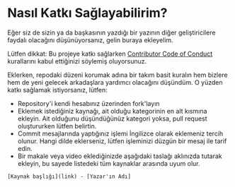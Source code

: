 # Nasıl Katkı Sağlayabilirim?

Eğer siz de sizin ya da başkasının yazdığı bir yazının diğer geliştiricilere faydalı olacağını düşünüyorsanız, gelin buraya ekleyelim.

Lütfen dikkat: Bu projeye katkı sağlarken [Contributor Code of Conduct](https://github.com/spring-projects/spring-framework/blob/master/CODE_OF_CONDUCT.adoc) kurallarını kabul ettiğinizi söylemiş oluyorsunuz.

Eklerken, repodaki düzeni korumak adına bir takım basit kuralın hem bizlere hem de yeni gelecek arkadaşlara yardımcı olacağını düşündüm. O yüzden katkı sağlamak istiyorsanız, lütfen:

- Repository'i kendi hesabınız üzerinden fork'layın
- Eklemek istediğiniz kaynağı, ait olduğu kategorinin en alt kısmına ekleyin. Ait olduğunu düşündüğünüz kategori yoksa, pull request oluştururken lütfen belirtin.
- Commit mesajlarında yaptığınız işlemi İngilizce olarak eklemeniz tercih olunur. Hangi dilde eklerseniz, lütfen işleminizi düzgün bir mesaj ile tarif edin.
- Bir makale veya video eklediğinizde aşağıdaki taslağı aklınızda tutarak ekleyin, bu sayede listedeki tüm kaynaklar arasında uyum olur.
 ```
[Kaynak başlığı](link) - [Yazar'ın Adı]
```
